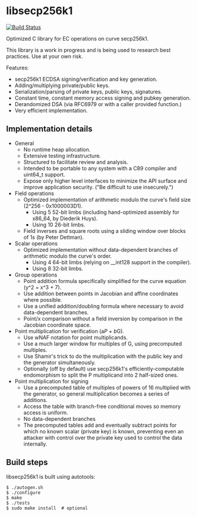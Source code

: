 libsecp256k1
============

[![Build Status](https://travis-ci.org/bitcoin-core/secp256k1.svg?branch=master)](https://travis-ci.org/bitcoin-core/secp256k1)

Optimized C library for EC operations on curve secp256k1.

This library is a work in progress and is being used to research best practices. Use at your own risk.

Features:

* secp256k1 ECDSA signing/verification and key generation.
* Adding/multiplying private/public keys.
* Serialization/parsing of private keys, public keys, signatures.
* Constant time, constant memory access signing and pubkey generation.
* Derandomized DSA (via RFC6979 or with a caller provided function.)
* Very efficient implementation.

Implementation details
----------------------

* General
    * No runtime heap allocation.
    * Extensive testing infrastructure.
    * Structured to facilitate review and analysis.
    * Intended to be portable to any system with a C89 compiler and uint64_t support.
    * Expose only higher level interfaces to minimize the API surface and improve application security. ("Be difficult
      to use insecurely.")
* Field operations
    * Optimized implementation of arithmetic modulo the curve's field size (2^256 - 0x1000003D1).
        * Using 5 52-bit limbs (including hand-optimized assembly for x86_64, by Diederik Huys).
        * Using 10 26-bit limbs.
    * Field inverses and square roots using a sliding window over blocks of 1s (by Peter Dettman).
* Scalar operations
    * Optimized implementation without data-dependent branches of arithmetic modulo the curve's order.
        * Using 4 64-bit limbs (relying on __int128 support in the compiler).
        * Using 8 32-bit limbs.
* Group operations
    * Point addition formula specifically simplified for the curve equation (y^2 = x^3 + 7).
    * Use addition between points in Jacobian and affine coordinates where possible.
    * Use a unified addition/doubling formula where necessary to avoid data-dependent branches.
    * Point/x comparison without a field inversion by comparison in the Jacobian coordinate space.
* Point multiplication for verification (a*P + b*G).
    * Use wNAF notation for point multiplicands.
    * Use a much larger window for multiples of G, using precomputed multiples.
    * Use Shamir's trick to do the multiplication with the public key and the generator simultaneously.
    * Optionally (off by default) use secp256k1's efficiently-computable endomorphism to split the P multiplicand into 2
      half-sized ones.
* Point multiplication for signing
    * Use a precomputed table of multiples of powers of 16 multiplied with the generator, so general multiplication
      becomes a series of additions.
    * Access the table with branch-free conditional moves so memory access is uniform.
    * No data-dependent branches
    * The precomputed tables add and eventually subtract points for which no known scalar (private key) is known,
      preventing even an attacker with control over the private key used to control the data internally.

Build steps
-----------

libsecp256k1 is built using autotools:

    $ ./autogen.sh
    $ ./configure
    $ make
    $ ./tests
    $ sudo make install  # optional
